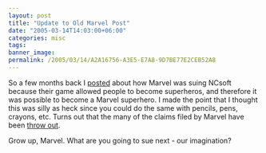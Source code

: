 ```yaml
---
layout: post
title: "Update to Old Marvel Post"
date: "2005-03-14T14:03:00+06:00"
categories: misc 
tags: 
banner_image: 
permalink: /2005/03/14/A2A16756-A3E5-E7A8-9D7BE77E2CEB52A8
---
```


So a few months back I <a href="http://ray.camdenfamily.com/index.cfm?mode=entry&entry=2ED8F97F-A4DB-6129-EFD28D59B46D2CD8">posted</a> about how Marvel was suing NCsoft because their game allowed people to become superheros, and therefore it was possible to become a Marvel superhero. I made the point that I thought this was silly as heck since you could do the same with pencils, pens, crayons, etc. Turns out that the many of the claims filed by Marvel have been <a href="http://www.avault.com/news/displaynews.asp?story=3112005-13136">throw out</a>.

Grow up, Marvel. What are you going to sue next - our imagination?